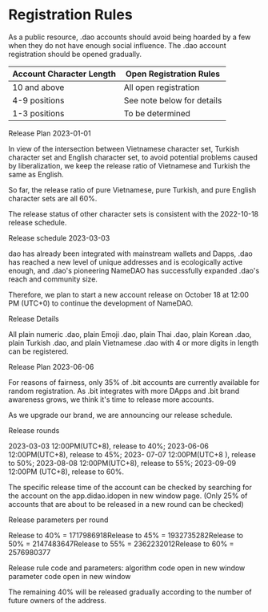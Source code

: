 # Registration Rules

As a public resource, .dao accounts should avoid being hoarded by a few when they do not have enough social influence. The .dao account registration should be opened gradually.

| Account Character Length | Open Registration Rules    |
| ------------------------ | -------------------------- |
| 10 and above             | All open registration      |
| 4-9 positions            | See note below for details |
| 1-3 positions            | To be determined           |

Release Plan 2023-01-01

In view of the intersection between Vietnamese character set, Turkish character set and English character set, to avoid potential problems caused by liberalization, we keep the release ratio of Vietnamese and Turkish the same as English.

So far, the release ratio of pure Vietnamese, pure Turkish, and pure English character sets are all 60%.

The release status of other character sets is consistent with the 2022-10-18 release schedule.

Release schedule 2023-03-03

dao has already been integrated with mainstream wallets and Dapps, .dao has reached a new level of unique addresses and is ecologically active enough, and .dao's pioneering NameDAO has successfully expanded .dao's reach and community size.

Therefore, we plan to start a new account release on October 18 at 12:00 PM (UTC+0) to continue the development of NameDAO.

Release Details

All plain numeric .dao, plain Emoji .dao, plain Thai .dao, plain Korean .dao, plain Turkish .dao, and plain Vietnamese .dao with 4 or more digits in length can be registered.

Release Plan 2023-06-06

For reasons of fairness, only 35% of .bit accounts are currently available for random registration. As .bit integrates with more DApps and .bit brand awareness grows, we think it's time to release more accounts.

As we upgrade our brand, we are announcing our release schedule.

Release rounds

2023-03-03 12:00PM(UTC+8), release to 40%; 2023-06-06 12:00PM(UTC+8), release to 45%; 2023- 07-07 12:00PM(UTC+8 ), release to 50%; 2023-08-08 12:00PM(UTC+8), release to 55%; 2023-09-09 12:00PM (UTC+8), release to 60%.

The specific release time of the account can be checked by searching for the account on the app.didao.idopen in new window page. (Only 25% of accounts that are about to be released in a new round can be checked)

Release parameters per round

Release to 40% = 1717986918Release to 45% = 1932735282Release to 50% = 2147483647Release to 55% = 2362232012Release to 60% = 2576980377

Release rule code and parameters: algorithm code open in new window parameter code open in new window

The remaining 40% will be released gradually according to the number of future owners of the address.
